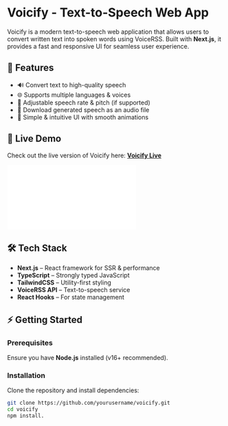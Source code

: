 # Voicify - Text-to-Speech Web App

Voicify is a modern text-to-speech web application that allows users to convert written text into spoken words using VoiceRSS. Built with **Next.js**, it provides a fast and responsive UI for seamless user experience.

## 🚀 Features
- 🔊 Convert text to high-quality speech
- 🌐 Supports multiple languages & voices
- 🎵 Adjustable speech rate & pitch (if supported)
- 📂 Download generated speech as an audio file
- 🎨 Simple & intuitive UI with smooth animations

## 🎥 Live Demo
Check out the live version of Voicify here: **[Voicify Live](https://voiciify.vercel.app/)**

![Voicify Demo](chrome-extension://fdpohaocaechififmbbbbbknoalclacl/capture.html?id=76&url=https%3A%2F%2Fvoiciify.vercel.app%2F)

## 🛠️ Tech Stack
- **Next.js** – React framework for SSR & performance
- **TypeScript** – Strongly typed JavaScript
- **TailwindCSS** – Utility-first styling
- **VoiceRSS API** – Text-to-speech service
- **React Hooks** – For state management

## ⚡ Getting Started

### Prerequisites
Ensure you have **Node.js** installed (v16+ recommended).

### Installation
Clone the repository and install dependencies:

```bash
git clone https://github.com/yourusername/voicify.git
cd voicify
npm install.